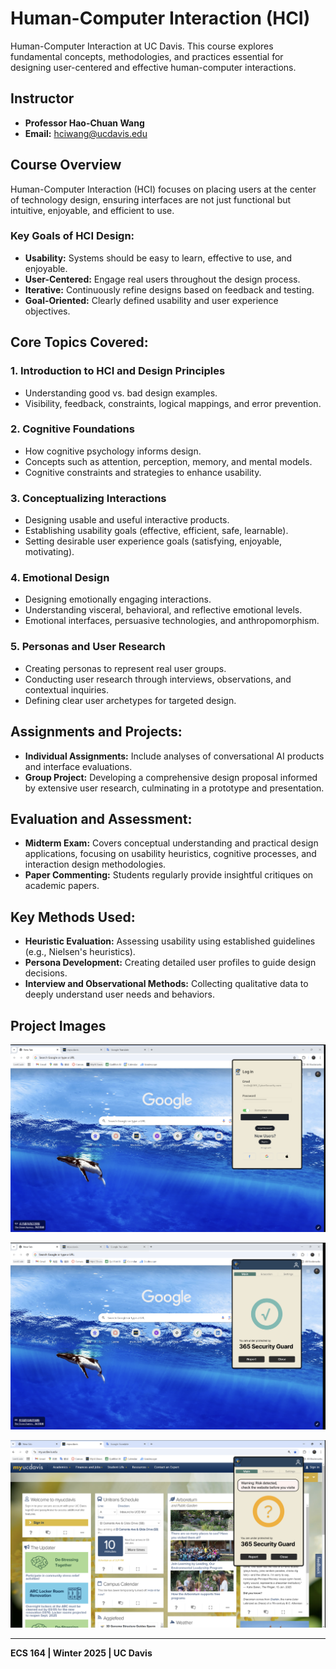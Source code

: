 # Human-Computer Interaction (HCI)

 Human-Computer Interaction at UC Davis. This course explores fundamental concepts, methodologies, and practices essential for designing user-centered and effective human-computer interactions.

## Instructor
- **Professor Hao-Chuan Wang**
- **Email:** hciwang@ucdavis.edu

## Course Overview
Human-Computer Interaction (HCI) focuses on placing users at the center of technology design, ensuring interfaces are not just functional but intuitive, enjoyable, and efficient to use.

### Key Goals of HCI Design:
- **Usability:** Systems should be easy to learn, effective to use, and enjoyable.
- **User-Centered:** Engage real users throughout the design process.
- **Iterative:** Continuously refine designs based on feedback and testing.
- **Goal-Oriented:** Clearly defined usability and user experience objectives.

## Core Topics Covered:
### 1. **Introduction to HCI and Design Principles**
- Understanding good vs. bad design examples.
- Visibility, feedback, constraints, logical mappings, and error prevention.

### 2. **Cognitive Foundations**
- How cognitive psychology informs design.
- Concepts such as attention, perception, memory, and mental models.
- Cognitive constraints and strategies to enhance usability.

### 3. **Conceptualizing Interactions**
- Designing usable and useful interactive products.
- Establishing usability goals (effective, efficient, safe, learnable).
- Setting desirable user experience goals (satisfying, enjoyable, motivating).

### 4. **Emotional Design**
- Designing emotionally engaging interactions.
- Understanding visceral, behavioral, and reflective emotional levels.
- Emotional interfaces, persuasive technologies, and anthropomorphism.

### 5. **Personas and User Research**
- Creating personas to represent real user groups.
- Conducting user research through interviews, observations, and contextual inquiries.
- Defining clear user archetypes for targeted design.

## Assignments and Projects:
- **Individual Assignments:** Include analyses of conversational AI products and interface evaluations.
- **Group Project:** Developing a comprehensive design proposal informed by extensive user research, culminating in a prototype and presentation.

## Evaluation and Assessment:
- **Midterm Exam:** Covers conceptual understanding and practical design applications, focusing on usability heuristics, cognitive processes, and interaction design methodologies.
- **Paper Commenting:** Students regularly provide insightful critiques on academic papers.

## Key Methods Used:
- **Heuristic Evaluation:** Assessing usability using established guidelines (e.g., Nielsen's heuristics).
- **Persona Development:** Creating detailed user profiles to guide design decisions.
- **Interview and Observational Methods:** Collecting qualitative data to deeply understand user needs and behaviors.

## Project Images


![Interface Design](images/img1.png "Interface Design")

![Interface Design](images/img2.png "Interface Design")

![Interface Design](images/img3.png "Interface Design")

---

**ECS 164 | Winter 2025 | UC Davis**


